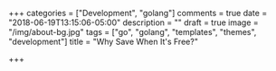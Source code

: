 +++
categories = ["Development", "golang"]
comments = true
date = "2018-06-19T13:15:06-05:00"
description = ""
draft = true
image = "/img/about-bg.jpg"
tags = ["go", "golang", "templates", "themes", "development"]
title = "Why Save When It's Free?"

+++
